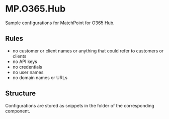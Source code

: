 # MP.O365.Hub
Sample configurations for MatchPoint for O365 Hub.

## Rules
- no customer or client names or anything that could refer to customers or clients
- no API keys
- no credentials
- no user names
- no domain names or URLs

## Structure
Configurations are stored as snippets in the folder of the corresponding component.
